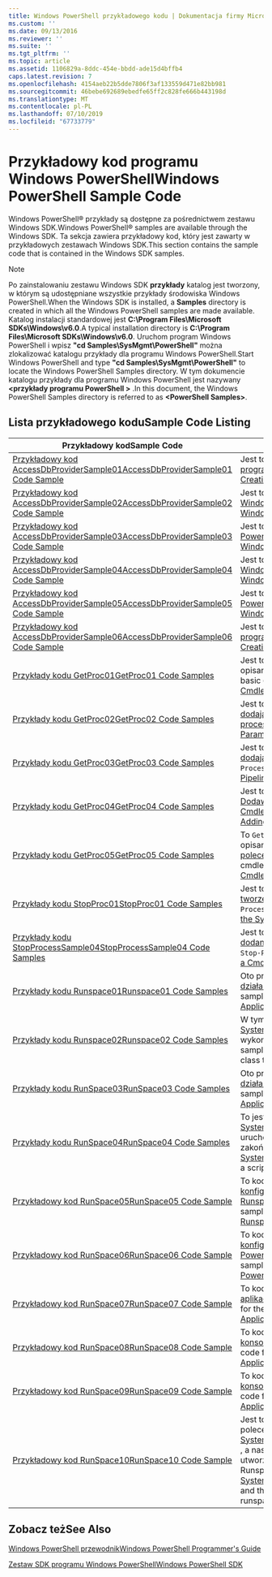 ```yaml
---
title: Windows PowerShell przykładowego kodu | Dokumentacja firmy Microsoft
ms.custom: ''
ms.date: 09/13/2016
ms.reviewer: ''
ms.suite: ''
ms.tgt_pltfrm: ''
ms.topic: article
ms.assetid: 1106829a-8ddc-454e-bbdd-ade15d4bffb4
caps.latest.revision: 7
ms.openlocfilehash: 4154aeb22b5dde7806f3af133559d471e82bb981
ms.sourcegitcommit: 46bebe692689ebedfe65ff2c828fe666b443198d
ms.translationtype: MT
ms.contentlocale: pl-PL
ms.lasthandoff: 07/10/2019
ms.locfileid: "67733779"
---
```

# <a name="windows-powershell-sample-code"></a><span data-ttu-id="fef47-102">Przykładowy kod programu Windows PowerShell</span><span class="sxs-lookup"><span data-stu-id="fef47-102">Windows PowerShell Sample Code</span></span>

<span data-ttu-id="fef47-103">Windows PowerShell® przykłady są dostępne za pośrednictwem zestawu Windows SDK.</span><span class="sxs-lookup"><span data-stu-id="fef47-103">Windows PowerShell® samples are available through the Windows SDK.</span></span> <span data-ttu-id="fef47-104">Ta sekcja zawiera przykładowy kod, który jest zawarty w przykładowych zestawach Windows SDK.</span><span class="sxs-lookup"><span data-stu-id="fef47-104">This section contains the sample code that is contained in the Windows SDK samples.</span></span>

> [!NOTE]
> <span data-ttu-id="fef47-105">Po zainstalowaniu zestawu Windows SDK **przykłady** katalog jest tworzony, w którym są udostępniane wszystkie przykłady środowiska Windows PowerShell.</span><span class="sxs-lookup"><span data-stu-id="fef47-105">When the Windows SDK is installed, a **Samples** directory is created in which all the Windows PowerShell samples are made available.</span></span> <span data-ttu-id="fef47-106">Katalog instalacji standardowej jest **C:\Program Files\Microsoft SDKs\Windows\v6.0**.</span><span class="sxs-lookup"><span data-stu-id="fef47-106">A typical installation directory is **C:\Program Files\Microsoft SDKs\Windows\v6.0**.</span></span> <span data-ttu-id="fef47-107">Uruchom program Windows PowerShell i wpisz **"cd Samples\SysMgmt\PowerShell"** można zlokalizować katalogu przykłady dla programu Windows PowerShell.</span><span class="sxs-lookup"><span data-stu-id="fef47-107">Start Windows PowerShell and type **"cd Samples\SysMgmt\PowerShell"**  to locate the Windows PowerShell Samples directory.</span></span> <span data-ttu-id="fef47-108">W tym dokumencie katalogu przykłady dla programu Windows PowerShell jest nazywany  **\<przykłady programu PowerShell >** .</span><span class="sxs-lookup"><span data-stu-id="fef47-108">In this document, the Windows PowerShell Samples directory is referred to as **\<PowerShell Samples>**.</span></span>

## <a name="sample-code-listing"></a><span data-ttu-id="fef47-109">Lista przykładowego kodu</span><span class="sxs-lookup"><span data-stu-id="fef47-109">Sample Code Listing</span></span>

|<span data-ttu-id="fef47-110">Przykładowy kod</span><span class="sxs-lookup"><span data-stu-id="fef47-110">Sample Code</span></span>|<span data-ttu-id="fef47-111">Opis</span><span class="sxs-lookup"><span data-stu-id="fef47-111">Description</span></span>|
|-----------------|-----------------|
|[<span data-ttu-id="fef47-112">Przykładowy kod AccessDbProviderSample01</span><span class="sxs-lookup"><span data-stu-id="fef47-112">AccessDbProviderSample01 Code Sample</span></span>](./accessdbprovidersample01-code-sample.md)|<span data-ttu-id="fef47-113">Jest to dostawca opisanego w [tworzenia podstawowego dostawcy programu PowerShell Windows](./creating-a-basic-windows-powershell-provider.md).</span><span class="sxs-lookup"><span data-stu-id="fef47-113">This is the provider described in [Creating a Basic Windows PowerShell Provider](./creating-a-basic-windows-powershell-provider.md).</span></span>|
|[<span data-ttu-id="fef47-114">Przykładowy kod AccessDbProviderSample02</span><span class="sxs-lookup"><span data-stu-id="fef47-114">AccessDbProviderSample02 Code Sample</span></span>](./accessdbprovidersample02-code-sample.md)|<span data-ttu-id="fef47-115">Jest to dostawca opisanego w [Tworzenie dostawcy dysków Windows PowerShell](./creating-a-windows-powershell-drive-provider.md).</span><span class="sxs-lookup"><span data-stu-id="fef47-115">This is the provider described in [Creating a Windows PowerShell Drive Provider](./creating-a-windows-powershell-drive-provider.md).</span></span>|
|[<span data-ttu-id="fef47-116">Przykładowy kod AccessDbProviderSample03</span><span class="sxs-lookup"><span data-stu-id="fef47-116">AccessDbProviderSample03 Code Sample</span></span>](./accessdbprovidersample03-code-sample.md)|<span data-ttu-id="fef47-117">Jest to dostawca opisanego w [tworzenia dostawcy usługi Windows PowerShell elementu](./creating-a-windows-powershell-item-provider.md).</span><span class="sxs-lookup"><span data-stu-id="fef47-117">This is the provider described in [Creating a Windows PowerShell Item Provider](./creating-a-windows-powershell-item-provider.md).</span></span>|
|[<span data-ttu-id="fef47-118">Przykładowy kod AccessDbProviderSample04</span><span class="sxs-lookup"><span data-stu-id="fef47-118">AccessDbProviderSample04 Code Sample</span></span>](./accessdbprovidersample04-code-sample.md)|<span data-ttu-id="fef47-119">Jest to dostawca opisanego w [Tworzenie dostawcy kontenera Windows PowerShell](./creating-a-windows-powershell-container-provider.md).</span><span class="sxs-lookup"><span data-stu-id="fef47-119">This is the provider described in [Creating a Windows PowerShell Container Provider](./creating-a-windows-powershell-container-provider.md).</span></span>|
|[<span data-ttu-id="fef47-120">Przykładowy kod AccessDbProviderSample05</span><span class="sxs-lookup"><span data-stu-id="fef47-120">AccessDbProviderSample05 Code Sample</span></span>](./accessdbprovidersample05-code-sample.md)|<span data-ttu-id="fef47-121">Jest to dostawca opisanego w [tworzenia dostawcy usługi Windows PowerShell nawigacji](./creating-a-windows-powershell-navigation-provider.md).</span><span class="sxs-lookup"><span data-stu-id="fef47-121">This is the provider described in [Creating a Windows PowerShell Navigation Provider](./creating-a-windows-powershell-navigation-provider.md).</span></span>|
|[<span data-ttu-id="fef47-122">Przykładowy kod AccessDbProviderSample06</span><span class="sxs-lookup"><span data-stu-id="fef47-122">AccessDbProviderSample06 Code Sample</span></span>](./accessdbprovidersample06-code-sample.md)|<span data-ttu-id="fef47-123">Jest to dostawca opisanego w [Tworzenie dostawcy zawartości programu PowerShell Windows](./creating-a-windows-powershell-content-provider.md).</span><span class="sxs-lookup"><span data-stu-id="fef47-123">This is the provider described in [Creating a Windows PowerShell Content Provider](./creating-a-windows-powershell-content-provider.md).</span></span>|
|[<span data-ttu-id="fef47-124">Przykłady kodu GetProc01</span><span class="sxs-lookup"><span data-stu-id="fef47-124">GetProc01 Code Samples</span></span>](./getproc01-code-samples.md)|<span data-ttu-id="fef47-125">Jest to podstawowa `Get-Process` przykładowe polecenia cmdlet opisane w [tworzenia Your pierwsze polecenie Cmdlet](../cmdlet/creating-a-cmdlet-without-parameters.md).</span><span class="sxs-lookup"><span data-stu-id="fef47-125">This is the basic `Get-Process` cmdlet sample described in [Creating Your First Cmdlet](../cmdlet/creating-a-cmdlet-without-parameters.md).</span></span>|
|[<span data-ttu-id="fef47-126">Przykłady kodu GetProc02</span><span class="sxs-lookup"><span data-stu-id="fef47-126">GetProc02 Code Samples</span></span>](./getproc02-code-samples.md)|<span data-ttu-id="fef47-127">Jest to `Get-Process` przykładowe polecenia cmdlet opisane w [dodając parametry te dane wejściowe wiersza polecenia procesu](../cmdlet/adding-parameters-that-process-command-line-input.md).</span><span class="sxs-lookup"><span data-stu-id="fef47-127">This is the `Get-Process` cmdlet sample described in [Adding Parameters that Process Command-Line Input](../cmdlet/adding-parameters-that-process-command-line-input.md).</span></span>|
|[<span data-ttu-id="fef47-128">Przykłady kodu GetProc03</span><span class="sxs-lookup"><span data-stu-id="fef47-128">GetProc03 Code Samples</span></span>](./getproc03-code-samples.md)|<span data-ttu-id="fef47-129">Jest to `Get-Process` przykładowe polecenia cmdlet opisane w [dodając parametry tego procesu wejście potokowe](../cmdlet/adding-parameters-that-process-pipeline-input.md).</span><span class="sxs-lookup"><span data-stu-id="fef47-129">This is the `Get-Process` cmdlet sample described in [Adding Parameters that Process Pipeline Input](../cmdlet/adding-parameters-that-process-pipeline-input.md).</span></span>|
|[<span data-ttu-id="fef47-130">Przykłady kodu GetProc04</span><span class="sxs-lookup"><span data-stu-id="fef47-130">GetProc04 Code Samples</span></span>](./getproc04-code-samples.md)|<span data-ttu-id="fef47-131">Jest to `Get-Process` przykładowe polecenia cmdlet opisane w [Dodawanie niekończące raportowania z błędów, do polecenia Cmdlet usługi](../cmdlet/adding-non-terminating-error-reporting-to-your-cmdlet.md).</span><span class="sxs-lookup"><span data-stu-id="fef47-131">This is the `Get-Process` cmdlet sample described in [Adding Nonterminating Error Reporting to Your Cmdlet](../cmdlet/adding-non-terminating-error-reporting-to-your-cmdlet.md).</span></span>|
|[<span data-ttu-id="fef47-132">Przykłady kodu GetProc05</span><span class="sxs-lookup"><span data-stu-id="fef47-132">GetProc05 Code Samples</span></span>](./getproc05-code-samples.md)|<span data-ttu-id="fef47-133">To `Get-Process` polecenie cmdlet jest podobne do polecenia cmdlet opisane w [Dodawanie niekończące raportowania z błędów, do polecenia Cmdlet usługi](../cmdlet/adding-non-terminating-error-reporting-to-your-cmdlet.md).</span><span class="sxs-lookup"><span data-stu-id="fef47-133">This `Get-Process` cmdlet is similar to the cmdlet described in [Adding Nonterminating Error Reporting to Your Cmdlet](../cmdlet/adding-non-terminating-error-reporting-to-your-cmdlet.md).</span></span>|
|[<span data-ttu-id="fef47-134">Przykłady kodu StopProc01</span><span class="sxs-lookup"><span data-stu-id="fef47-134">StopProc01 Code Samples</span></span>](./stopproc01-code-samples.md)|<span data-ttu-id="fef47-135">Jest to `Stop-Process` przykładowe polecenia cmdlet opisane w [tworzenia polecenia Cmdlet, modyfikuje System](../cmdlet/creating-a-cmdlet-that-modifies-the-system.md).</span><span class="sxs-lookup"><span data-stu-id="fef47-135">This is the `Stop-Process` cmdlet sample described in [Creating a Cmdlet That Modifies the System](../cmdlet/creating-a-cmdlet-that-modifies-the-system.md).</span></span>|
|[<span data-ttu-id="fef47-136">Przykłady kodu StopProcessSample04</span><span class="sxs-lookup"><span data-stu-id="fef47-136">StopProcessSample04 Code Samples</span></span>](./stopprocesssample04-code-samples.md)|<span data-ttu-id="fef47-137">Jest to `Stop-Process` przykładowe polecenia cmdlet opisane w [dodanie zestawów parametrów do polecenia Cmdlet](../cmdlet/adding-parameter-sets-to-a-cmdlet.md).</span><span class="sxs-lookup"><span data-stu-id="fef47-137">This is the `Stop-Process` cmdlet sample described in [Adding Parameter Sets to a Cmdlet](../cmdlet/adding-parameter-sets-to-a-cmdlet.md).</span></span>|
|[<span data-ttu-id="fef47-138">Przykłady kodu Runspace01</span><span class="sxs-lookup"><span data-stu-id="fef47-138">Runspace01 Code Samples</span></span>](./runspace01-code-samples.md)|<span data-ttu-id="fef47-139">Oto przykłady kodu dla obszaru działania opisane w [tworzenia działa konsola aplikacji czy określone polecenie](/dotnet/csharp/programming-guide/inside-a-program/hello-world-your-first-program).</span><span class="sxs-lookup"><span data-stu-id="fef47-139">These are the code samples for the runspace described in [Creating a Console Application That Runs a Specified Command](/dotnet/csharp/programming-guide/inside-a-program/hello-world-your-first-program).</span></span>|
|[<span data-ttu-id="fef47-140">Przykłady kodu Runspace02</span><span class="sxs-lookup"><span data-stu-id="fef47-140">Runspace02 Code Samples</span></span>](./runspace02-code-samples.md)|<span data-ttu-id="fef47-141">W tym przykładzie użyto [System.Management.Automation.Runspaceinvoke](/dotnet/api/System.Management.Automation.RunspaceInvoke) klasy w celu wykonania `Get-Process` polecenia cmdlet synchronicznie.</span><span class="sxs-lookup"><span data-stu-id="fef47-141">This sample uses the [System.Management.Automation.Runspaceinvoke](/dotnet/api/System.Management.Automation.RunspaceInvoke) class to execute the `Get-Process` cmdlet synchronously.</span></span>|
|[<span data-ttu-id="fef47-142">Przykłady kodu RunSpace03</span><span class="sxs-lookup"><span data-stu-id="fef47-142">RunSpace03 Code Samples</span></span>](./runspace03-code-samples.md)|<span data-ttu-id="fef47-143">Oto przykłady kodu dla obszaru działania opisane w [tworzenia działa konsola aplikacji czy określony skrypt](fd).</span><span class="sxs-lookup"><span data-stu-id="fef47-143">These are the code samples for the runspace described in [Creating a Console Application That Runs a Specified Script](fd).</span></span>|
|[<span data-ttu-id="fef47-144">Przykłady kodu RunSpace04</span><span class="sxs-lookup"><span data-stu-id="fef47-144">RunSpace04 Code Samples</span></span>](./runspace04-code-samples.md)|<span data-ttu-id="fef47-145">To jest przykładowy kod dla obszaru działania, który używa [System.Management.Automation.Runspaceinvoke](/dotnet/api/System.Management.Automation.RunspaceInvoke) klasy do uruchomienia skryptu, który generuje błąd powodujący zakończenie.</span><span class="sxs-lookup"><span data-stu-id="fef47-145">This is a code sample for a runspace that uses the [System.Management.Automation.Runspaceinvoke](/dotnet/api/System.Management.Automation.RunspaceInvoke) class to execute a script that generates a terminating error.</span></span>|
|[<span data-ttu-id="fef47-146">Przykładowy kod RunSpace05</span><span class="sxs-lookup"><span data-stu-id="fef47-146">RunSpace05 Code Sample</span></span>](./runspace05-code-sample.md)|<span data-ttu-id="fef47-147">To kod źródłowy przykładowej Runspace05 opisanego w [konfigurowania obszaru działania przy użyciu RunspaceConfiguration](https://msdn.microsoft.com/en-us/42681d19-2d05-4975-befd-afb1990e79b2).</span><span class="sxs-lookup"><span data-stu-id="fef47-147">This is the source code for the Runspace05 sample described in [Configuring a Runspace Using RunspaceConfiguration](https://msdn.microsoft.com/en-us/42681d19-2d05-4975-befd-afb1990e79b2).</span></span>|
|[<span data-ttu-id="fef47-148">Przykładowy kod RunSpace06</span><span class="sxs-lookup"><span data-stu-id="fef47-148">RunSpace06 Code Sample</span></span>](./runspace06-code-sample.md)|<span data-ttu-id="fef47-149">To kod źródłowy przykładowej Runspace06 opisanego w [konfigurowania obszaru działania, za pomocą przystawki programu PowerShell Windows](https://msdn.microsoft.com/en-us/a7289ee8-9732-49ee-91c7-d533e9538b83).</span><span class="sxs-lookup"><span data-stu-id="fef47-149">This is the source code for the Runspace06 sample described in [Configuring a Runspace Using a Windows PowerShell Snap-in](https://msdn.microsoft.com/en-us/a7289ee8-9732-49ee-91c7-d533e9538b83).</span></span>|
|[<span data-ttu-id="fef47-150">Przykładowy kod RunSpace07</span><span class="sxs-lookup"><span data-stu-id="fef47-150">RunSpace07 Code Sample</span></span>](./runspace07-code-sample.md)|<span data-ttu-id="fef47-151">To kod źródłowy przykładowej Runspace07 opisanego w [tworzenia aplikacji, dodaje poleceń konsoli dla potoku](https://msdn.microsoft.com/en-us/01eb7808-e97b-4905-80be-9e2fa38c262e).</span><span class="sxs-lookup"><span data-stu-id="fef47-151">This is the source code for the Runspace07 sample described in [Creating a Console Application That Adds Commands to a Pipeline](https://msdn.microsoft.com/en-us/01eb7808-e97b-4905-80be-9e2fa38c262e).</span></span>|
|[<span data-ttu-id="fef47-152">Przykładowy kod RunSpace08</span><span class="sxs-lookup"><span data-stu-id="fef47-152">RunSpace08 Code Sample</span></span>](./runspace08-code-sample.md)|<span data-ttu-id="fef47-153">To kod źródłowy przykładowej Runspace08 opisanego w [tworzyć konsoli aplikacji, dodaje parametry do polecenia](https://msdn.microsoft.com/en-us/848b2b46-60f1-4a86-b448-cfc7c0cccfba).</span><span class="sxs-lookup"><span data-stu-id="fef47-153">This is the source code for the Runspace08 sample described in [Creating a Console Application That Adds Parameters to a Command](https://msdn.microsoft.com/en-us/848b2b46-60f1-4a86-b448-cfc7c0cccfba).</span></span>|
|[<span data-ttu-id="fef47-154">Przykładowy kod RunSpace09</span><span class="sxs-lookup"><span data-stu-id="fef47-154">RunSpace09 Code Sample</span></span>](./runspace09-code-sample.md)|<span data-ttu-id="fef47-155">To kod źródłowy przykładowej Runspace09 opisanego w [tworzenia konsoli aplikacji, wywołuje potok asynchronicznie](https://msdn.microsoft.com/en-us/198c1c94-2a06-457e-93ce-c0d910618e47).</span><span class="sxs-lookup"><span data-stu-id="fef47-155">This is the source code for the Runspace09 sample described in [Creating a Console Application That Invokes a Pipeline Asynchronously](https://msdn.microsoft.com/en-us/198c1c94-2a06-457e-93ce-c0d910618e47).</span></span>|
|[<span data-ttu-id="fef47-156">Przykładowy kod RunSpace10</span><span class="sxs-lookup"><span data-stu-id="fef47-156">RunSpace10 Code Sample</span></span>](./runspace10-code-sample.md)|<span data-ttu-id="fef47-157">Jest to kod źródłowy przykładowej Runspace10, który dodaje polecenia cmdlet, aby [System.Management.Automation.Runspaces.Runspaceconfiguration](/dotnet/api/System.Management.Automation.Runspaces.RunspaceConfiguration) , a następnie używa informacji o modyfikacji konfiguracji do utworzenia obszaru działania.</span><span class="sxs-lookup"><span data-stu-id="fef47-157">This is the source code for the Runspace10 sample, which adds a cmdlet to [System.Management.Automation.Runspaces.Runspaceconfiguration](/dotnet/api/System.Management.Automation.Runspaces.RunspaceConfiguration) and then uses the modified configuration information to create the runspace.</span></span>|

## <a name="see-also"></a><span data-ttu-id="fef47-158">Zobacz też</span><span class="sxs-lookup"><span data-stu-id="fef47-158">See Also</span></span>

[<span data-ttu-id="fef47-159">Windows PowerShell przewodnik</span><span class="sxs-lookup"><span data-stu-id="fef47-159">Windows PowerShell Programmer's Guide</span></span>](./windows-powershell-programmer-s-guide.md)

[<span data-ttu-id="fef47-160">Zestaw SDK programu Windows PowerShell</span><span class="sxs-lookup"><span data-stu-id="fef47-160">Windows PowerShell SDK</span></span>](../windows-powershell-reference.md)
